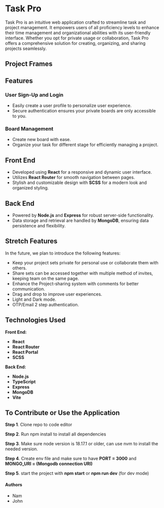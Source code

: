 # Task Pro

Task Pro is an intuitive web application crafted to streamline task and project management. It empowers users of all proficiency levels to enhance their time management and organizational abilities with its user-friendly interface. Whether you opt for private usage or collaboration, Task Pro offers a comprehensive solution for creating, organizing, and sharing projects seamlessly.

## Project Frames


## Features

### User Sign-Up and Login
- Easily create a user profile to personalize user experience.
- Secure authentication ensures your private boards are only accessible to you.



### Board Management
- Create new board with ease.
- Organize your task for different stage for efficiently managing a project.



## Front End 

- Developed using **React** for a responsive and dynamic user interface.
- Utilizes **React Router** for smooth navigation between pages.
- Stylish and customizable design with **SCSS** for a modern look and organized styling.


## Back End

- Powered by **Node.js** and **Express** for robust server-side functionality.
- Data storage and retrieval are handled by **MongoDB**, ensuring data persistence and flexibility.


## Stretch Features

In the future, we plan to introduce the following features:

- Keep your project sets private for personal use or collaborate them with others.
- Share sets can be accessed together with multiple method of invites, keeping team on the same page.
- Enhance the Project-sharing system with comments for better communication.
- Drag and drop to improve user experiences.
- Light and Dark mode.
- OTP/Email 2 step authentication.


## Technologies Used


**Front End:**
- **React**
- **React Router**
- **React Portal**
- **SCSS**

**Back End:**
- **Node.js**
- **TypeScript**
- **Express**
- **MongoDB**
- **Vite**


## To Contribute or Use the Application

 **Step 1**. Clone repo to code editor

 **Step 2**. Run npm install to install all dependencies

 **Step 3**. Make sure node version is 18.17.1 or older, can use nvm to install the needed version.

 **Step 4**. Create env file and make sure to have **PORT = 3000** and **MONGO_URI = (Mongodb connection URI)**

 **Step 5**. start the project with **npm start** or **npm run dev** (for dev mode)

#### Authors
- Nam
- John
